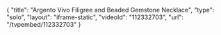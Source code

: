 {
    "title": "Argento Vivo Filigree and Beaded Gemstone Necklace",
    "type": "solo",
    "layout": "iframe-static",
    "videoId": "112332703",
    "url": "\/tvpembed\/112332703"
}